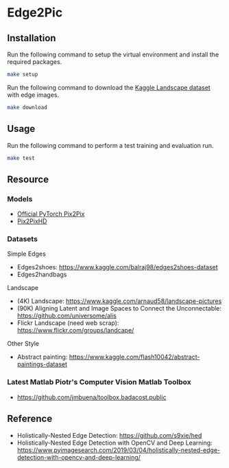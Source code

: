 # Edge2Pic

## Installation
Run the following command to setup the virtual environment and install the required packages.
```bash
make setup
```

Run the following command to download the [Kaggle Landscape dataset](https://www.kaggle.com/arnaud58/landscape-pictures) with edge images.
```bash
make download
```

## Usage
Run the following command to perform a test training and evaluation run.
```bash
make test
```

## Resource
### Models
* [Official PyTorch Pix2Pix](https://github.com/junyanz/pytorch-CycleGAN-and-pix2pix)
* [Pix2PixHD](https://github.com/NVIDIA/pix2pixHD)

### Datasets
Simple Edges
* Edges2shoes: https://www.kaggle.com/balraj98/edges2shoes-dataset
* Edges2handbags

Landscape
* (4K) Landscape: https://www.kaggle.com/arnaud58/landscape-pictures
* (90K) Aligning Latent and Image Spaces to Connect the Unconnectable: https://github.com/universome/alis
* Flickr Landscape (need web scrap): https://www.flickr.com/groups/landcape/

Other Style
* Abstract painting: https://www.kaggle.com/flash10042/abstract-paintings-dataset

### Latest Matlab Piotr's Computer Vision Matlab Toolbox
* https://github.com/jmbuena/toolbox.badacost.public 

## Reference
* Holistically-Nested Edge Detection: https://github.com/s9xie/hed
* Holistically-Nested Edge Detection with OpenCV and Deep Learning: https://www.pyimagesearch.com/2019/03/04/holistically-nested-edge-detection-with-opencv-and-deep-learning/
